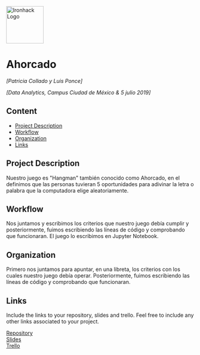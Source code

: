 <img src="https://bit.ly/2VnXWr2" alt="Ironhack Logo" width="100"/>

# Ahorcado
*[Patricia Collado y Luis Ponce]*

*[Data Analytics, Campus Ciudad de México & 5 julio 2019]*

## Content
- [Project Description](#project-description)
- [Workflow](#workflow)
- [Organization](#organization)
- [Links](#links)

<a name="project-description"></a>

## Project Description
Nuestro juego es "Hangman" también conocido como Ahorcado, en el definimos que las personas tuvieran 5 oportunidades para adivinar la letra o palabra que la computadora elige aleatoriamente.

<a name="workflow"></a>

## Workflow
Nos juntamos y escribimos los criterios que nuestro juego debía cumplir y posteriormente, fuimos escribiendo las líneas de código y comprobando que funcionaran. El juego lo escribimos en Jupyter Notebook.

<a name="organization"></a>

## Organization
Primero nos juntamos para apuntar, en una libreta, los criterios con los cuales nuestro juego debía operar. Posteriormente, fuimos escribiendo las líneas de código y comprobando que funcionaran.

<a name="links"></a>

## Links
Include the links to your repository, slides and trello. Feel free to include any other links associated to your project. 

[Repository](https://github.com/)  
[Slides](https://slides.com/)  
[Trello](https://trello.com/en)  
